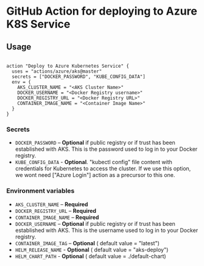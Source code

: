  
# GitHub Action for deploying to Azure K8S Service


## Usage

```workflow

action "Deploy to Azure Kubernetes Service" {
  uses = "actions/azure/aks@master"
  secrets = ["DOCKER_PASSWORD", "KUBE_CONFIG_DATA"]
  env = {
    AKS_CLUSTER_NAME = "<AKS Cluster Name>"
    DOCKER_USERNAME = "<Docker Registry username>"
    DOCKER_REGISTRY_URL = "<Docker Registry URL>"
    CONTAINER_IMAGE_NAME = "<Container Image Name>" 
  }
}

```


### Secrets

- `DOCKER_PASSWORD` – **Optional** if public registry or if trust has been established with AKS. This is the password used to log in to your Docker registry. 
- `KUBE_CONFIG_DATA` - **Optional**. "kubectl config" file content with credentials for Kubernetes to access the cluster. If we use this option, we wont need ["Azure Login"] action as a precursor to this one. 



### Environment variables

- `AKS_CLUSTER_NAME` – **Required** 
- `DOCKER_REGISTRY_URL` – **Required** 
- `CONTAINER_IMAGE_NAME` – **Required** 
- `DOCKER_USERNAME` – **Optional** if public registry or if trust has been established with AKS. This is the username used to log in to your Docker registry.
- `CONTAINER_IMAGE_TAG` – **Optional** ( default value =  "latest")
- `HELM_RELEASE_NAME` - **Optional** ( default value =  "aks-deploy")
- `HELM_CHART_PATH` - **Optional** ( default value =  ./default-chart) 
 

